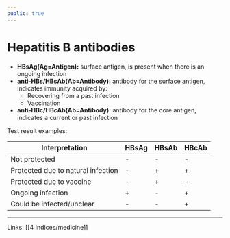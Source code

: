 ```yaml
---
public: true
---
```



# Hepatitis B antibodies

- **HBsAg(Ag=Antigen):** surface antigen, is present when there is an ongoing infection
- **anti-HBs/HBsAb(Ab=Antibody):** antibody for the surface antigen, indicates immunity acquired by:
	- Recovering from a past infection
	- Vaccination
- **anti-HBc/HBcAb(Ab=Antibody):** antibody for the core antigen, indicates a current or past infection

Test result examples:

| Interpretation                     | HBsAg | HBsAb | HBcAb |
| ---------------------------------- | ----- | ----- | ----- |
| Not protected                      | -     | -     | -     |
| Protected due to natural infection | -     | +     | +     |
| Protected due to vaccine           | -     | +     | -     |
| Ongoing infection                  | +     | -     | +     |
| Could be infected/unclear          | -     | -     | +     |

---
Links: [[4 Indices/medicine]]